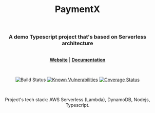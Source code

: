 <!--<div>marker</div>-->

<br>
<div align="center">
   <h1> PaymentX </h1><br>

<h3> A demo Typescript project that's based on Serverless architecture</h3>

<p><br>
    <a href=""><b>Website</b></a> |
    <a href=""><b>Documentation</b></a>
</p><br>

![Build Status](https://github.com/matthew-0x/paymentx/actions/workflows/ci.yml/badge.svg?branch=main)
[![Known Vulnerabilities](https://snyk.io/test/npm/axios/badge.svg)](https://snyk.io/test/npm/axios)
[![Coverage Status](https://coveralls.io/repos/github/matthew-0x/paymentx/badge.svg?branch=main)](https://coveralls.io/github/matthew-0x/paymentx?branch=main)

<br><p align="center"> Project's tech stack: AWS Serverless (Lambda), DynamoDB, Nodejs, Typescript.</p>

</div>
